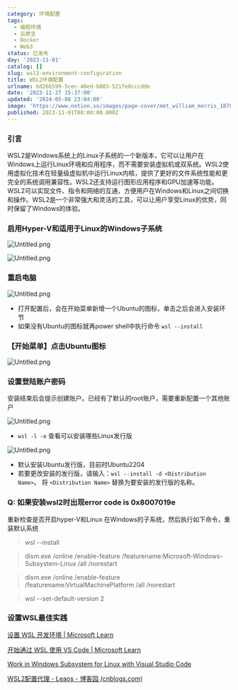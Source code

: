 ```yaml
---
category: 环境配置
tags:
  - 编程环境
  - 云原生
  - Docker
  - Web3
status: 已发布
day: '2023-11-01'
catalog: []
slug: wsl2-environment-configuration
title: WSL2环境配置
urlname: bd266599-5cec-40ed-b803-521fe8cccdde
date: '2023-11-27 15:37:00'
updated: '2024-05-08 23:04:00'
image: 'https://www.notion.so/images/page-cover/met_william_morris_1878.jpg'
published: 2023-11-01T08:00:00.000Z
---
```


### 引言


WSL2是Windows系统上的Linux子系统的一个新版本，它可以让用户在Windows上运行Linux环境和应用程序，而不需要安装虚拟机或双系统。WSL2使用虚拟化技术在轻量级虚拟机中运行Linux内核，提供了更好的文件系统性能和更完全的系统调用兼容性。WSL2还支持运行图形应用程序和GPU加速等功能。WSL2可以实现文件、指令和网络的互通，方便用户在Windows和Linux之间切换和操作。WSL2是一个非常强大和灵活的工具，可以让用户享受Linux的优势，同时保留了Windows的体验。


### 启用Hyper-V和适用于Linux的Windows子系统


![Untitled.png](https://r2.ithuo.net/elog-image/958e2c133e897b2967b8dcaf80884469.png)


![Untitled.png](https://r2.ithuo.net/elog-image/2202ae1086f8281fe1dac5ced6c669bd.png)


### 重启电脑


![Untitled.png](https://r2.ithuo.net/elog-image/401e9ddc9124a05308c0f71787170391.png)

- 打开配置后，会在开始菜单新增一个Ubuntu的图标，单击之后会进入安装环节
- 如果没有Ubuntu的图标就再power shell中执行命令 `wsl --install`

### 【开始菜单】点击Ubuntu图标


![Untitled.png](https://r2.ithuo.net/elog-image/0c4b77409fd9111208ebd51fae270711.png)


### 设置登陆账户密码


安装结束后会提示创建账户。已经有了默认的root账户，需要重新配置一个其他账户


![Untitled.png](https://r2.ithuo.net/elog-image/b6f58b3a6f2ffa11571b30fad0f9d8b3.png)

- `wsl -l -o` 查看可以安装哪些Linux发行版

![Untitled.png](https://r2.ithuo.net/elog-image/4db67c17334e455b9664de72a712a3cb.png)

- 默认安装Ubuntu发行版，目前时Ubuntu2204
- 若要更改安装的发行版，请输入：`wsl --install -d <Distribution Name>`。 将 `<Distribution Name>` 替换为要安装的发行版的名称。

### Q: 如果安装wsl2时出现error code is 0x8007019e


重新检查是否开启hyper-V和Linux 在Windows的子系统，然后执行如下命令，重装默认系统


> wsl --install


> dism.exe /online /enable-feature /featurename:Microsoft-Windows-Subsystem-Linux /all /norestart


> dism.exe /online /enable-feature /featurename:VirtualMachinePlatform /all /norestart


> wsl --set-default-version 2


### 设置WSL最佳实践


[设置 WSL 开发环境 | Microsoft Learn](https://learn.microsoft.com/zh-cn/windows/wsl/setup/environment#set-up-your-linux-username-and-password)


[开始通过 WSL 使用 VS Code | Microsoft Learn](https://learn.microsoft.com/zh-cn/windows/wsl/tutorials/wsl-vscode)


[Work in Windows Subsystem for Linux with Visual Studio Code](https://code.visualstudio.com/docs/remote/wsl-tutorial)


[WSL2配置代理 - Leaos - 博客园 (cnblogs.com)](https://www.cnblogs.com/tuilk/p/16287472.html)

